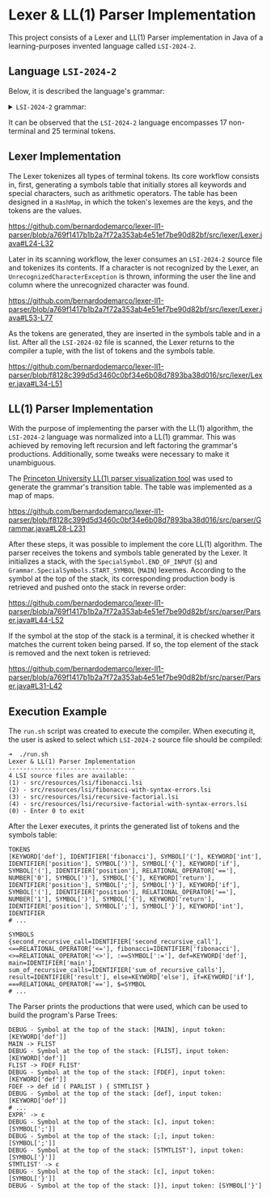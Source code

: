 # Lexer & LL(1) Parser Implementation

This project consists of a Lexer and LL(1) Parser implementation in Java of a learning-purposes invented language called `LSI-2024-2`.

## Language `LSI-2024-2`

Below, it is described the language's grammar:

<details>
<summary><code>LSI-2024-2</code> grammar:</summary>

```
MAIN → STMT | FLIST | ε
FLIST → FDEF FLIST | FDEF
FDEF → def id(PARLIST){STMTLIST}
PARLIST → int id, PARLIST | int id | ε
VARLIST → id, VARLIST | id
STMT → int VARLIST;
 | ATRIBST;
 | PRINTST;
 | RETURNST;
 | IFSTMT
 | {STMTLIST}
 | ;
ATRIBST → id := EXPR | id := FCALL
FCALL → id(PARLISTCALL)
PARLISTCALL → id, PARLISTCALL | id | ε
PRINTST → print EXPR
RETURNST → return id | return
IFSTMT → if(EXPR) STMT else STMT
 | if(EXPR) STMT
STMTLIST → STMT STMTLIST | STMT
EXPR → NUMEXPR < NUMEXPR
 | NUMEXPR <= NUMEXPR
 | NUMEXPR > NUMEXPR
 | NUMEXPR >= NUMEXPR
 | NUMEXPR == NUMEXPR
 | NUMEXPR <> NUMEXPR
 | NUMEXPR
NUMEXPR → NUMEXPR + TERM
 | NUMEXPR - TERM
 | TERM
TERM → TERM * FACTOR
 | TERM / FACTOR
 | FACTOR
FACTOR → num | (NUMEXPR) | id
```
</details>

It can be observed that the `LSI-2024-2` language encompasses 17 non-terminal and 25 terminal tokens.

## Lexer Implementation

The Lexer tokenizes all types of terminal tokens. Its core workflow consists in, first, generating a symbols table that initially stores all keywords and special characters, such as arithmetic operators. The table has been designed in a `HashMap`, in which the token's lexemes are the keys, and the tokens are the values. 

https://github.com/bernardodemarco/lexer-ll1-parser/blob/a769f1417b1b2a7f72a353ab4e51ef7be90d82bf/src/lexer/Lexer.java#L24-L32

Later in its scanning workflow, the lexer consumes an `LSI-2024-2` source file and tokenizes its contents. If a character is not recognized by the Lexer, an `UnrecognizedCharacterException` is thrown, informing the user the line and column where the unrecognized character was found.

https://github.com/bernardodemarco/lexer-ll1-parser/blob/a769f1417b1b2a7f72a353ab4e51ef7be90d82bf/src/lexer/Lexer.java#L53-L77

As the tokens are generated, they are inserted in the symbols table and in a list. After all the `LSI-2024-02` file is scanned, the Lexer returns to the compiler a tuple, with the list of tokens and the symbols table.

https://github.com/bernardodemarco/lexer-ll1-parser/blob/f8128c399d5d3460c0bf34e6b08d7893ba38d016/src/lexer/Lexer.java#L34-L51

## LL(1) Parser Implementation

With the purpose of implementing the parser with the LL(1) algorithm, the `LSI-2024-2` language was normalized into a LL(1) grammar. This was achieved by removing left recursion and left factoring the grammar's productions. Additionally, some tweaks were necessary to make it unambiguous. 

The [Princeton University LL(1) parser visualization tool](https://www.cs.princeton.edu/courses/archive/spring20/cos320/LL1/) was used to generate the grammar's transition table. The table was implemented as a map of maps.

https://github.com/bernardodemarco/lexer-ll1-parser/blob/f8128c399d5d3460c0bf34e6b08d7893ba38d016/src/parser/Grammar.java#L28-L231

After these steps, it was possible to implement the core LL(1) algorithm. The parser receives the tokens and symbols table generated by the Lexer. It initializes a stack, with the `SpecialSymbol.END_OF_INPUT` (`$`) and `Grammar.SpecialSymbols.START_SYMBOL` (`MAIN`) lexemes. According to the symbol at the top of the stack, its corresponding production body is retrieved and pushed onto the stack in reverse order:

https://github.com/bernardodemarco/lexer-ll1-parser/blob/a769f1417b1b2a7f72a353ab4e51ef7be90d82bf/src/parser/Parser.java#L44-L52

If the symbol at the stop of the stack is a terminal, it is checked whether it matches the current token being parsed. If so, the top element of the stack is removed and the next token is retrieved:

https://github.com/bernardodemarco/lexer-ll1-parser/blob/a769f1417b1b2a7f72a353ab4e51ef7be90d82bf/src/parser/Parser.java#L31-L42

## Execution Example

The `run.sh` script was created to execute the compiler. When executing it, the user is asked to select which `LSI-2024-2` source file should be compiled:

```
➜  ./run.sh                              
Lexer & LL(1) Parser Implementation
-----------------------------------
4 LSI source files are available:
(1) - src/resources/lsi/fibonacci.lsi
(2) - src/resources/lsi/fibonacci-with-syntax-errors.lsi
(3) - src/resources/lsi/recursive-factorial.lsi
(4) - src/resources/lsi/recursive-factorial-with-syntax-errors.lsi
(0) - Enter 0 to exit
```

After the Lexer executes, it prints the generated list of tokens and the symbols table:

```
TOKENS
[KEYWORD['def'], IDENTIFIER['fibonacci'], SYMBOL['('], KEYWORD['int'], IDENTIFIER['position'], SYMBOL[')'], SYMBOL['{'], KEYWORD['if'], SYMBOL['('], IDENTIFIER['position'], RELATIONAL_OPERATOR['=='], NUMBER['0'], SYMBOL[')'], SYMBOL['{'], KEYWORD['return'], IDENTIFIER['position'], SYMBOL[';'], SYMBOL['}'], KEYWORD['if'], SYMBOL['('], IDENTIFIER['position'], RELATIONAL_OPERATOR['=='], NUMBER['1'], SYMBOL[')'], SYMBOL['{'], KEYWORD['return'], IDENTIFIER['position'], SYMBOL[';'], SYMBOL['}'], KEYWORD['int'], IDENTIFIER
# ...

SYMBOLS
{second_recursive_call=IDENTIFIER['second_recursive_call'], <==RELATIONAL_OPERATOR['<='], fibonacci=IDENTIFIER['fibonacci'], <>=RELATIONAL_OPERATOR['<>'], :==SYMBOL[':='], def=KEYWORD['def'], main=IDENTIFIER['main'], sum_of_recursive_calls=IDENTIFIER['sum_of_recursive_calls'], result=IDENTIFIER['result'], else=KEYWORD['else'], if=KEYWORD['if'], ===RELATIONAL_OPERATOR['=='], $=SYMBOL
# ...
```

The Parser prints the productions that were used, which can be used to build the program's Parse Trees:

```
DEBUG - Symbol at the top of the stack: [MAIN], input token: [KEYWORD['def']]
MAIN -> FLIST
DEBUG - Symbol at the top of the stack: [FLIST], input token: [KEYWORD['def']]
FLIST -> FDEF FLIST'
DEBUG - Symbol at the top of the stack: [FDEF], input token: [KEYWORD['def']]
FDEF -> def id ( PARLIST ) { STMTLIST }
DEBUG - Symbol at the top of the stack: [def], input token: [KEYWORD['def']]
# ...
EXPR' -> ε
DEBUG - Symbol at the top of the stack: [ε], input token: [SYMBOL[';']]
DEBUG - Symbol at the top of the stack: [;], input token: [SYMBOL[';']]
DEBUG - Symbol at the top of the stack: [STMTLIST'], input token: [SYMBOL['}']]
STMTLIST' -> ε
DEBUG - Symbol at the top of the stack: [ε], input token: [SYMBOL['}']]
DEBUG - Symbol at the top of the stack: [}], input token: [SYMBOL['}']
```
